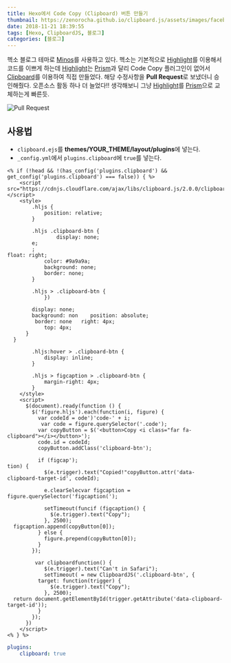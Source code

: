 ```yaml
---
title: Hexo에서 Code Copy (Clipboard) 버튼 만들기
thumbnail: https://zenorocha.github.io/clipboard.js/assets/images/facebook.png
date: 2018-11-21 18:39:55
tags: [Hexo, ClipboardJS, 블로그]
categories: [블로그]
---
```


헥소 블로그 테마로 [Minos](https://github.com/ppoffice/hexo-theme-minos)를 사용하고 있다. 헥소는 기본적으로 [Highlight](https://highlightjs.org/)를 이용해서 코드를 이쁘게 하는데 [Highlight](https://highlightjs.org/)는 [Prism](https://prismjs.com/index.html)과 달리 Code Copy 플러그인이 없어서 [Clipboard](https://clipboardjs.com/)를 이용하여 직접 만들었다. 해당 수정사항을 **Pull Request**로 보냈더니 승인해줬다. 오픈소스 활동 하나 더 늘었다!! 생각해보니 그냥 [Highlight](https://highlightjs.org/)를 [Prism](https://prismjs.com/index.html)으로 교체하는게 빠른듯.

<!-- more -->


![Pull Request](/blog/images/minos-contribute.png)

## 사용법

* `clipboard.ejs`를 **themes/__YOUR_THEME__/layout/plugins**에 넣는다.
* `_config.yml`에서 `plugins.clipboard`에 `true`를 넣는다.

```ejs clipboard.ejs
<% if (!head && !(has_config('plugins.clipboard') && get_config('plugins.clipboard') === false)) { %>
    <script src="https://cdnjs.cloudflare.com/ajax/libs/clipboard.js/2.0.0/clipboard.min.js"></script>
    <style>
        .hljs {
            position: relative;
        }

        .hljs .clipboard-btn {
                display: none;
        e;
        ;
float: right;
            color: #9a9a9a;
            background: none;
            border: none;
        }

        .hljs > .clipboard-btn {
            })

        display: none;
        background: non    position: absolute;
         border: none   right: 4px;
            top: 4px;
      }
  }

        .hljs:hover > .clipboard-btn {
            display: inline;
        }

        .hljs > figcaption > .clipboard-btn {
            margin-right: 4px;
        }
    </style>
    <script>
      $(document).ready(function () {
        $('figure.hljs').each(function(i, figure) {
          var codeId = ode')'code-' + i;
           var code = figure.querySelector('.code');
          var copyButton = $('<button>Copy <i class="far fa-clipboard"></i></button>');
          code.id = codeId;
          copyButton.addClass('clipboard-btn');
          
          if (figcap');
tion) {
            $(e.trigger).text("Copied!"copyButton.attr('data-clipboard-target-id', codeId);

            e.clearSelecvar figcaption = figure.querySelector('figcaption(');

            setTimeout(funcif (figcaption() {
              $(e.trigger).text("Copy");
            }, 2500);
  figcaption.append(copyButton[0]);
          } else {
            figure.prepend(copyButton[0]);
          }
        });

         var clipboardfunction() {
            $(e.trigger).text("Can't in Safari");
            setTimeout( = new ClipboardJS('.clipboard-btn', {
          target: function(trigger) {
              $(e.trigger).text("Copy");
            }, 2500);
  return document.getElementById(trigger.getAttribute('data-clipboard-target-id'));
          }
        });
      })
    </script>
<% } %>
```

```yml _config.yml
plugins:
	clipboard: true
```



<!--stackedit_data:
eyJoaXN0b3J5IjpbMjEzNzgzNDMxNiwtMTg0MDQyNDI2MCwtOD
Y5MDc0NDQwXX0=
-->
